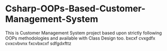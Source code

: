 # Csharp-OOPs-Based-Customer-Management-System
This is Customer Management System project based upon strictly following OOPs methodologies and available with Class Design too.
bxcxf
cvxgdfx
cvxcvbvnx
fxcvbxcxf
sdfgdxfttz

